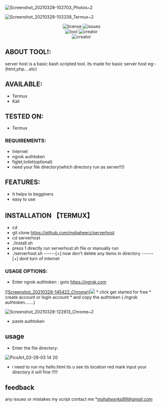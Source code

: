 


![Screenshot_20210328-102703_Photos~2](https://user-images.githubusercontent.com/72137242/112742909-6cf5db80-8fb0-11eb-96c1-a48412908bb2.jpg)

           


![Screenshot_20210328-102338_Termux~2](https://user-images.githubusercontent.com/72137242/112742925-85fe8c80-8fb0-11eb-8959-099e573dd711.jpg)
<p align="center">
<img title="license" src="https://img.shields.io/github/license/mshaheerz/serverhost">
<img title="issues" src="https://img.shields.io/github/issues/mshaheerz/serverhost">          
           
<br>
<img title="tool" src="https://img.shields.io/static/v1?label=TOOL&message=SERVERHOST&color=green">
<img title="creator" src="https://img.shields.io/static/v1?label=created%20by&message=shaheerez&color=blue">
<br>
<img title="creator" src="https://img.shields.io/static/v1?label=as%20a&message=malayali&color=yellow">

## ABOUT TOOL!:
server host is a basic bash scripted tool. its made for basic server host eg:- (html,php....etc)
## AVAILABLE:
* Termux
* Kali
## TESTED ON:
* Termux

### REQUIREMENTS:
* Internet
* ngrok authtoken
* figlet,toilet(optional)
* need your file directory(which directory run as server!!!)
## FEATURES:
* It helps to begginers
* easy to use
## INSTALLATION 【TERMUX】
* cd
* git clone https://github.com/mshaheerz/serverhost
* cd serverhost
* ./install.sh
* press 1 directly run serverhost.sh file or manually run
* ./serverhost.sh
------[+] now don't delete any items in directory
------[+] dont turn of internet
### USAGE OPTIONS:
* Enter ngrok authtoken :
goto https://ngrok.com 

<a href="https://ngrok.com">
![Screenshot_20210328-145422_Chrome](<img src="https://user-images.githubusercontent.com/72137242/112747910-04215a00-8fd6-11eb-8f5a-adb6d87fe330.jpg"></a>
* click get started for free
* create account or login account
* and copy the authtoken (./ngrok authtoken.......)

![Screenshot_20210328-122613_Chrome~2](https://user-images.githubusercontent.com/72137242/112748005-b22d0400-8fd6-11eb-910d-109d303ca063.jpg)
* paste authtoken 
## usage
* Enter the file directory:

![PicsArt_03-28-03 14 20](https://user-images.githubusercontent.com/72137242/112748301-72671c00-8fd8-11eb-8020-78dff1020e85.jpg)

* i need to run my hello.html its u see its location red mark input your directory it will fine !!!!!

## feedback
any issues or mistakes my script contact me
 **mshaheerkp99@gmail.com*






